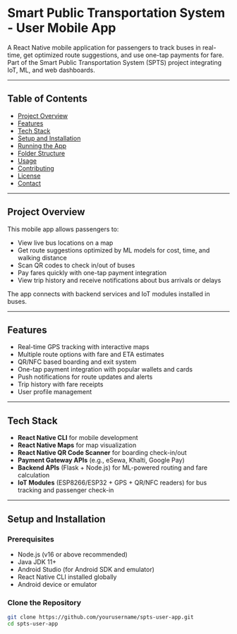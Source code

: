 # Smart Public Transportation System - User Mobile App

A React Native mobile application for passengers to track buses in real-time, get optimized route suggestions, and use one-tap payments for fare. Part of the Smart Public Transportation System (SPTS) project integrating IoT, ML, and web dashboards.

---

## Table of Contents

- [Project Overview](#project-overview)  
- [Features](#features)  
- [Tech Stack](#tech-stack)  
- [Setup and Installation](#setup-and-installation)  
- [Running the App](#running-the-app)  
- [Folder Structure](#folder-structure)  
- [Usage](#usage)  
- [Contributing](#contributing)  
- [License](#license)  
- [Contact](#contact)

---

## Project Overview

This mobile app allows passengers to:  
- View live bus locations on a map  
- Get route suggestions optimized by ML models for cost, time, and walking distance  
- Scan QR codes to check in/out of buses  
- Pay fares quickly with one-tap payment integration  
- View trip history and receive notifications about bus arrivals or delays

The app connects with backend services and IoT modules installed in buses.

---

## Features

- Real-time GPS tracking with interactive maps  
- Multiple route options with fare and ETA estimates  
- QR/NFC based boarding and exit system  
- One-tap payment integration with popular wallets and cards  
- Push notifications for route updates and alerts  
- Trip history with fare receipts  
- User profile management  

---

## Tech Stack

- **React Native CLI** for mobile development  
- **React Native Maps** for map visualization  
- **React Native QR Code Scanner** for boarding check-in/out  
- **Payment Gateway APIs** (e.g., eSewa, Khalti, Google Pay)  
- **Backend APIs** (Flask + Node.js) for ML-powered routing and fare calculation  
- **IoT Modules** (ESP8266/ESP32 + GPS + QR/NFC readers) for bus tracking and passenger check-in  

---

## Setup and Installation

### Prerequisites

- Node.js (v16 or above recommended)  
- Java JDK 11+  
- Android Studio (for Android SDK and emulator)  
- React Native CLI installed globally  
- Android device or emulator

### Clone the Repository

```bash
git clone https://github.com/yourusername/spts-user-app.git
cd spts-user-app

